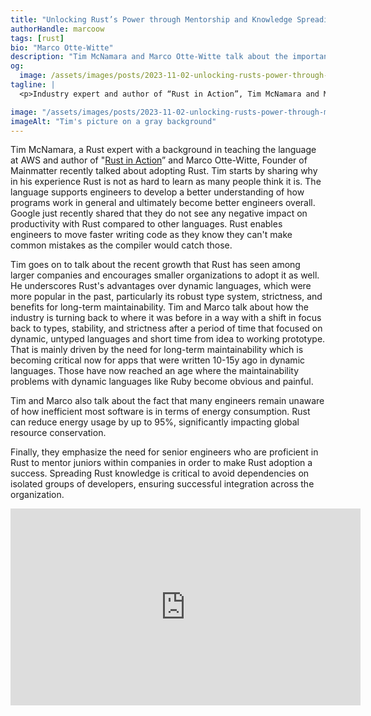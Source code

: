 ```yaml
---
title: "Unlocking Rust’s Power through Mentorship and Knowledge Spreading"
authorHandle: marcoow
tags: [rust]
bio: "Marco Otte-Witte"
description: "Tim McNamara and Marco Otte-Witte talk about the importance of knowledge spreading for successful Rust adoption and the impact of Rust on energy savings and efficiency."
og:
  image: /assets/images/posts/2023-11-02-unlocking-rusts-power-through-mentorship-and-knowledge-spreading/og-image.jpg
tagline: |
  <p>Industry expert and author of “Rust in Action”, Tim McNamara and Mainmatter’s Founder Marco Otte-Witte discuss advantages of Rust and approaches for its successful and sustainable adoption.</p>

image: "/assets/images/posts/2023-11-02-unlocking-rusts-power-through-mentorship-and-knowledge-spreading/header-illustration.jpg"
imageAlt: "Tim's picture on a gray background"
---
```


Tim McNamara, a Rust expert with a background in teaching the language at AWS and author of "[Rust in Action](https://www.amazon.de/Rust-Action-Tim-Mcnamara/dp/1617294551)” and Marco Otte-Witte, Founder of Mainmatter recently talked about adopting Rust. Tim starts by sharing why in his experience Rust is not as hard to learn as many people think it is. The language supports engineers to develop a better understanding of how programs work in general and ultimately become better engineers overall. Google just recently shared that they do not see any negative impact on productivity with Rust compared to other languages. Rust enables engineers to move faster writing code as they know they can't make common mistakes as the compiler would catch those.

Tim goes on to talk about the recent growth that Rust has seen among larger companies and encourages smaller organizations to adopt it as well. He underscores Rust's advantages over dynamic languages, which were more popular in the past, particularly its robust type system, strictness, and benefits for long-term maintainability. Tim and Marco talk about how the industry is turning back to where it was before in a way with a shift in focus back to types, stability, and strictness after a period of time that focused on dynamic, untyped languages and short time from idea to working prototype. That is mainly driven by the need for long-term maintainability which is becoming critical now for apps that were written 10-15y ago in dynamic languages. Those have now reached an age where the maintainability problems with dynamic languages like Ruby become obvious and painful.

Tim and Marco also talk about the fact that many engineers remain unaware of how inefficient most software is in terms of energy consumption. Rust can reduce energy usage by up to 95%, significantly impacting global resource conservation.

Finally, they emphasize the need for senior engineers who are proficient in Rust to mentor juniors within companies in order to make Rust adoption a success. Spreading Rust knowledge is critical to avoid dependencies on isolated groups of developers, ensuring successful integration across the organization.

<iframe width="560" height="315" src="https://www.youtube-nocookie.com/embed/nPFXIBbjJuM?si=eQDXD1KvBpMF-dY9" title="Embedded video of Tim's interview" frameborder="0" allow="accelerometer; autoplay; clipboard-write; encrypted-media; gyroscope; picture-in-picture; web-share" allowfullscreen></iframe>
